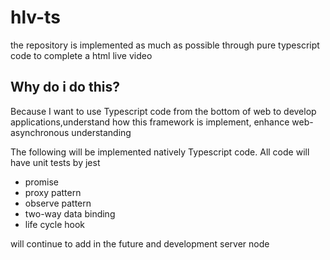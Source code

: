 # hlv-ts

the repository is implemented as much as possible through pure typescript code to complete a html live video

## Why do i do this?

Because I want to use Typescript code from the bottom of web to develop applications,understand how this framework is implement, enhance web-asynchronous understanding

The following will be implemented natively Typescript code. All code will have unit tests by jest

- promise
- proxy pattern
- observe pattern
- two-way data binding
- life cycle hook

will continue to add in the future and development server node
